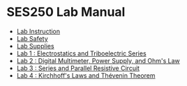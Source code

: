 # SES250 Lab Manual

- [Lab Instruction](instruction.md)
- [Lab Safety](safety.md)
- [Lab Supplies](supplies.md)
- [Lab 1 : Electrostatics and Triboelectric Series](lab1.md)
- [Lab 2 : Digital Multimeter, Power Supply, and Ohm's Law](lab2.md)
- [Lab 3 : Series and Parallel Resistive Circuit](lab3.md)
- [Lab 4 : Kirchhoff's Laws and Thévenin Theorem](lab4.md)
<!--
- [Lab 5 : Capacitor and Resistor Circuit](lab5.md)
- [Bonus Lab : More Resistive Circuit](lab-bonus.md)
- [Lab 6 : Thévenin Circuit](lab6.md)
- [Lab 7 : Magnetic Force](lab7.md)
- [Lab 8 : Digital Storage Oscilloscope (DSO)](lab8.md)
- [Lab 9 : RC and RL Circuit](lab9.md)
- [Lab 10 : RLC Circuit](lab10.md)-->